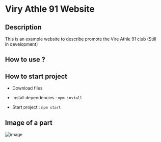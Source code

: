 # Viry Athle 91 Website

## Description

This is an example website to describe promote the Vire Athle 91 club 
(Still in development)

## How to use ?

## How to start project
* Download files
* Install dependencies :
 ` npm install `

* Start project :
 ` npm start `


## Image of a part

![image](https://github.com/Ashilion/va91/assets/83780824/96fbe331-dedf-4e29-a542-997d2ef00df3)






